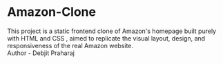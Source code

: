 # Amazon-Clone
This project is a static frontend clone of Amazon's homepage built purely with HTML and CSS , aimed to replicate the visual layout, design, and responsiveness of the real Amazon website.
<br>
Author - Debjit Praharaj
